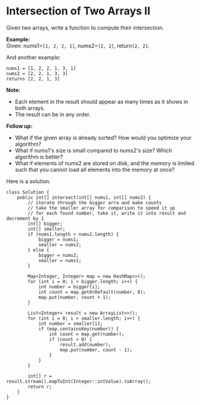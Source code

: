 # Intersection of Two Arrays II

Given two arrays, write a function to compute their intersection.

**Example:**  
Given: nums1=`[1, 2, 2, 1]`, nums2=`[2, 2]`,  return`[2, 2]`.

And another example: 

```
nums1 = [1, 2, 2, 1, 3, 1]
nums2 = [2, 2, 1, 3, 3]
returns [2, 2, 1, 3]
```

**Note:**

* Each element in the result should appear as many times as it shows in both arrays.
* The result can be in any order.

**Follow up:**

* What if the given array is already sorted? How would you optimize your algorithm?
* What if nums1's size is small compared to nums2's size? Which algorithm is better?
* What if elements of nums2 are stored on disk, and the memory is limited such that you cannot load all elements into the memory at once?

Here is a solution. 

```
class Solution {
    public int[] intersect(int[] nums1, int[] nums2) {
        // iterate through the bigger arra and make counts
        // take the smaller array for comparison to speed it up
        // for each found number, take it, write it into result and decrement by 1
        int[] bigger;
        int[] smaller;
        if (nums1.length > nums2.length) {
            bigger = nums1;
            smaller = nums2;
        } else {
            bigger = nums2;
            smaller = nums1;
        }
        
        Map<Integer, Integer> map = new HashMap<>();
        for (int i = 0; i < bigger.length; i++) {
            int number = bigger[i];
            int count = map.getOrDefault(number, 0);
            map.put(number, count + 1);
        }
        
        List<Integer> result = new ArrayList<>();
        for (int i = 0; i < smaller.length; i++) {
            int number = smaller[i];
            if (map.containsKey(number)) {
                int count = map.get(number);
                if (count > 0) {
                    result.add(number);
                    map.put(number, count - 1);
                }
            }
        }
        
        int[] r = result.stream().mapToInt(Integer::intValue).toArray();
        return r;
    }
}
```



